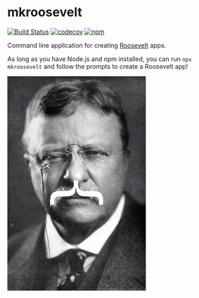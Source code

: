 mkroosevelt
===

[![Build Status](https://travis-ci.org/rooseveltframework/mkroosevelt.svg?branch=master)](https://travis-ci.org/rooseveltframework/mkroosevelt) [![codecov](https://codecov.io/gh/rooseveltframework/mkroosevelt/branch/master/graph/badge.svg)](https://codecov.io/gh/rooseveltframework/mkroosevelt) [![npm](https://img.shields.io/npm/v/mkroosevelt.svg)](https://www.npmjs.com/package/mkroosevelt)

Command line application for creating [Roosevelt](https://github.com/rooseveltframework/roosevelt) apps.

As long as you have Node.js and npm installed, you can run `npx mkroosevelt` and follow the prompts to create a Roosevelt app!

![Teddy Roosevelt's facial hair is a curly brace.](https://raw.githubusercontent.com/rooseveltframework/generator-roosevelt/master/generators/app/templates/statics/images/teddy.jpg "Teddy Roosevelt's facial hair is a curly brace.")
